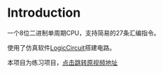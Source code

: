 # Introduction

一个8位二进制单周期CPU，支持简易的27条汇编指令。

使用了仿真软件[LogicCircuit](https://logiccircuit.org/)搭建电路。

本项目为练习项目，[点击跳转原视频地址](https://www.bilibili.com/video/BV1aP4y1s7Vf)
